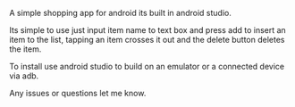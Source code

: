 A simple shopping app for android its built in android studio.

Its simple to use just input item name to text box and press add to insert an item to the list, tapping an item crosses it out and the delete button deletes the item.

To install use android studio to build on an emulator or a connected device via adb.

Any issues or questions let me know.
 
